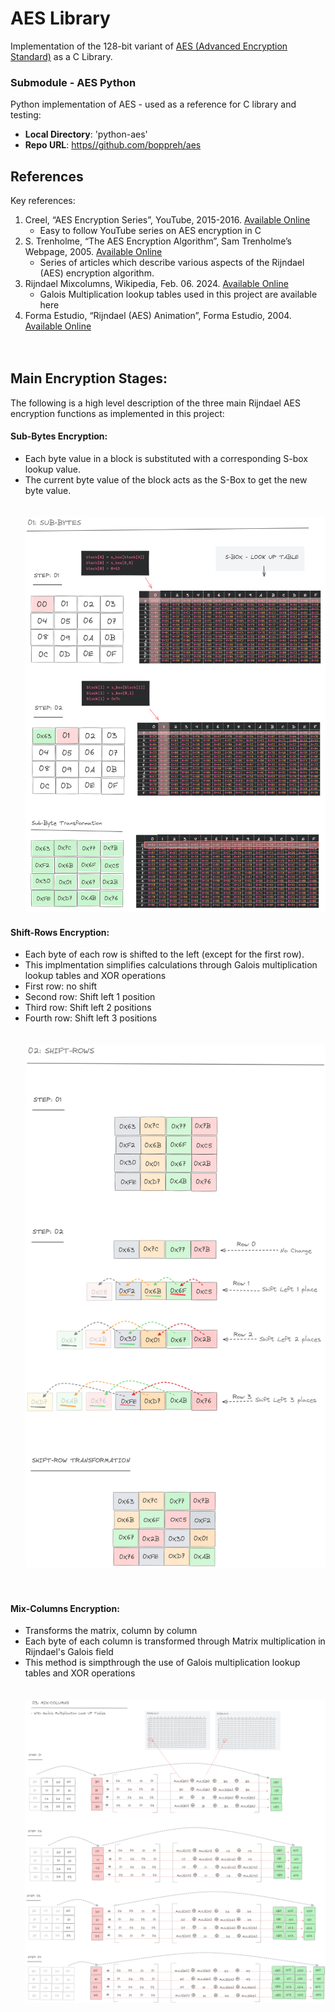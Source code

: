 # AES Library
Implementation of the 128-bit variant of [AES (Advanced Encryption Standard)](https://en.wikipedia.org/wiki/Advanced_Encryption_Standard) as a C Library.

### Submodule - AES Python
Python implementation of AES - used as a reference for C library and testing:
+ **Local Directory**: 'python-aes'
+ **Repo URL**: [https//github.com/boppreh/aes](https://github.com/boppreh/aes)

## References
Key references:
1. Creel, “AES Encryption Series”, YouTube, 2015-2016. [Available Online](https://www.youtube.com/playlist?list=PLKK11LigqitiRH57AbtyJyzsfbNfA8nb-)
    - Easy to follow YouTube series on AES encryption in C
2. S. Trenholme, “The AES Encryption Algorithm”, Sam Trenholme’s Webpage, 2005. [Available Online](https://www.samiam.org/rijndael.html)
    - Series of articles which describe various aspects of the Rijndael (AES) encryption algorithm.
3. Rijndael Mixcolumns, Wikipedia, Feb. 06. 2024. [Available Online]( https://en.wikipedia.org/wiki/Rijndael_MixColumns)
    - Galois Multiplication lookup tables used in this project are available here
4. Forma Estudio, “Rijndael (AES) Animation”, Forma Estudio, 2004. [Available Online](https://formaestudio.com/portfolio/aes-animation/)
   </br></br></br>


## Main Encryption Stages:
The following is a high level description of the three main Rijndael AES encryption functions as implemented in this project:
#### Sub-Bytes Encryption:
- Each byte value in a block is substituted with a corresponding S-box lookup value.
- The current byte value of the block acts as the S-Box to get the new byte value.
</br></br></br>
![sub-bytes](/readme_images/sub-byte.png)

#### Shift-Rows Encryption:
- Each byte of each row is shifted to the left (except for the first row).
- This implmentation simplifies calculations through Galois multiplication lookup tables and XOR operations
- First row: no shift
- Second row: Shift left 1 position
- Third row: Shift left 2 positions
- Fourth row: Shift left 3 positions
   </br></br></br>
![sub-bytes](/readme_images/shift-row.png)
   </br></br></br>

#### Mix-Columns Encryption:
- Transforms the matrix, column by column
- Each byte of each column is transformed through Matrix multiplication in Rijndael's Galois field
- This method is simpthrough the use of Galois multiplication lookup tables and XOR operations
  </br></br></br>
![sub-bytes](/readme_images/mix-column.png)
